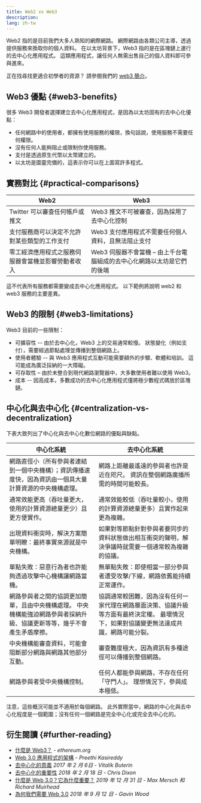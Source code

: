 ```yaml
---
title: Web2 vs Web3
description:
lang: zh-tw
---
```


Web2 指的是目前我們大多人熟知的網際網路。 網際網路由各類公司主導，透過提供服務來換取你的個人資料。 在以太坊背景下，Web3 指的是在區塊鏈上運行的去中心化應用程式。 這類應用程式，讓任何人無需出售自己的個人資料即可參與進來。

正在找尋找更適合初學者的資源？ 請參閱我們的 [web3 簡介](/web3/)。

## Web3 優點 \{#web3-benefits}

很多 Web3 開發者選擇建立去中心化應用程式，是因為以太坊固有的去中心化優點：

- 任何網路中的使用者，都擁有使用服務的權限，換句話說，使用服務不需要任何權限。
- 沒有任何人能夠阻止或限制你使用服務。
- 支付是透過原生代幣以太幣建立的。
- 以太坊是圖靈完備的，這表示你可以在上面寫許多程式。

## 實務對比 \{#practical-comparisons}

| Web2                      | Web3                                    |
| ------------------------- | --------------------------------------- |
| Twitter 可以審查任何帳戶或推文       | Web3 推文不可被審查，因為採用了去中心化控制                |
| 支付服務商可以決定不允許對某些類型的工作支付    | Web3 支付應用程式不需要任何個人資料，且無法阻止支付            |
| 零工經濟應用程式之服務伺服器會當機並影響勞動者收入 | Web3 伺服器不會當機 – 由上千台電腦組成的去中心化網路以太坊是它們的後端 |

這不代表所有服務都需要變成去中心化應用程式。 以下範例將說明 web2 和 web3 服務的主要差異。

## Web3 的限制 \{#web3-limitations}

Web3 目前的一些限制：

- 可擴容性 -- 由於去中心化，Web3 上的交易通常較慢。 狀態變化（例如支付），需要經過節點處理並傳播到整個網路上。
- 使用者體驗 -- 與 Web3 應用程式互動可能需要額外的步驟、軟體和培訓。 這可能成為廣泛採納的一大障礙。
- 可存取性 – 由於未整合到現代網路瀏覽器中，大多數使用者難以使用 Web3。
- 成本 -- 因高成本，多數成功的去中心化應用程式僅將極少數程式碼放於區塊鏈。

## 中心化與去中心化 \{#centralization-vs-decentralization}

下表大致列出了中心化與去中心化數位網路的優點與缺點。

| 中心化系統                                                        | 去中心化系統                                                               |
| ------------------------------------------------------------ | -------------------------------------------------------------------- |
| 網路直徑小（所有參與者連結到一個中央機構）；資訊傳播速度快，因為資訊由一個具大量計算資源的中央機構處理。         | 網路上距離最遙遠的參與者也許是近在咫尺。 資訊在整個網路廣播所需的時間可能較長。                             |
| 通常效能更高（吞吐量更大，使用的計算資源總量更少）且更方便實作。                             | 通常效能較低（吞吐量較小，使用的計算資源總量更多）且實作起來更為複雜。                                  |
| 出現資料衝突時，解決方案簡單明瞭：最終事實來源就是中央機構。                               | 如果對等節點針對參與者要同步的資料狀態做出相互衝突的聲明，解決爭議時就需要一個通常較為複雜的協議。                    |
| 單點失敗：惡意行為者也許能夠透過攻擊中心機構讓網路當機。                                 | 無單點失敗：即使相當一部分參與者遭受攻擊/下線，網路依舊能持續正常運作。                                 |
| 網路參與者之間的協調更加簡單，且由中央機構處理。 中央機構能強迫網路參與者採納升級、協議更新等等，幾乎不會產生矛盾摩擦。 | 協調通常較困難，因為沒有任何一家代理在網路層面決策、協議升級等方面有最終決定權。 最壞情況下，如果對協議變更無法達成共識，網路可能分裂。 |
| 中央機構能審查資料，可能會阻斷部分網路與網路其他部分互動。                                | 審查難度極大，因為資訊有多種途徑可以傳播到整個網路。                                           |
| 網路參與者受中央機構控制。                                                | 任何人都能參與網路，不存在任何「守門人」。 理想情況下，參與成本極低。                                  |

注意，這些概況可能並不適用於每個網路。 此外實際當中，網路的中心化與去中心化程度是一個範圍；沒有任何一個網路是完全中心化或完全去中心化的。

## 衍生閱讀 \{#further-reading}

- [什麼是 Web3？](/web3/) - _ethereum.org_
- [Web 3.0 應用程式的架構](https://www.preethikasireddy.com/post/the-architecture-of-a-web-3-0-application) - _Preethi Kasireddy_
- [去中心化的意義](https://medium.com/@VitalikButerin/the-meaning-of-decentralization-a0c92b76a274) _2017 年 2 月 6日 - Vitalik Buterin_
- [去中心化的重要性](https://medium.com/s/story/why-decentralization-matters-5e3f79f7638e) _2018 年 2 月 18 日 - Chris Dixon_
- [什麼是 Web 3.0？它為什麼重要？](https://medium.com/fabric-ventures/what-is-web-3-0-why-it-matters-934eb07f3d2b) _2019 年 12 月 31 日 - Max Mersch 和 Richard Muirhead_
- [為何我們需要 Web 3.0](https://medium.com/@gavofyork/why-we-need-web-3-0-5da4f2bf95ab) _2018 年 9 月 12 日 - Gavin Wood_
